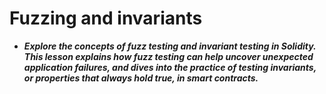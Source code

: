# Fuzzing and invariants
- ***Explore the concepts of fuzz testing and invariant testing in Solidity. This lesson explains how fuzz testing can help uncover unexpected application failures, and dives into the practice of testing invariants, or properties that always hold true, in smart contracts.***
